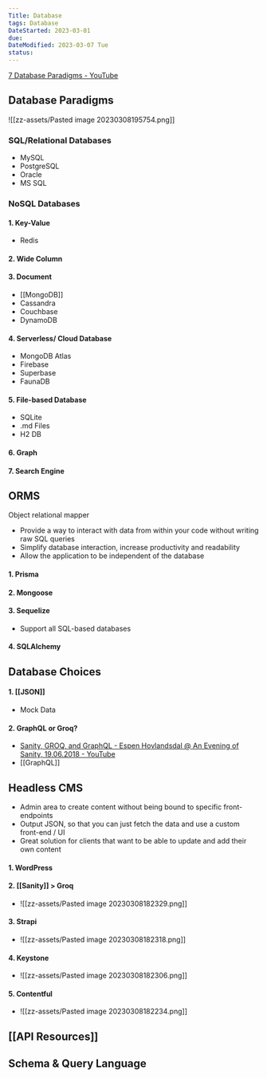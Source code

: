 ```yaml
---
Title: Database
tags: Database
DateStarted: 2023-03-01
due:
DateModified: 2023-03-07 Tue
status:
---
```


[7 Database Paradigms - YouTube](https://www.youtube.com/watch?v=W2Z7fbCLSTw&list=PL0vfts4VzfNjQOM9VClyL5R0LeuTxlAR3&index=10)

## Database Paradigms

![[zz-assets/Pasted image 20230308195754.png]]

### SQL/Relational Databases

- MySQL
- PostgreSQL
- Oracle
- MS SQL

### NoSQL Databases

#### 1. Key-Value

- Redis

#### 2. Wide Column

#### 3. Document

- [[MongoDB]]
- Cassandra
- Couchbase
- DynamoDB

#### 4. Serverless/ Cloud Database

- MongoDB Atlas
- Firebase
- Superbase
- FaunaDB

#### 5. File-based Database

- SQLite
- .md Files
- H2 DB

#### 6. Graph

#### 7. Search Engine

## ORMS

Object relational mapper

- Provide a way to interact with data from within your code without writing raw SQL queries
- Simplify database interaction, increase productivity and readability
- Allow the application to be independent of the database

#### 1. Prisma

#### 2. Mongoose

#### 3. Sequelize

- Support all SQL-based databases

#### 4. SQLAlchemy

## Database Choices

#### 1. [[JSON]]

- Mock Data

#### 2. GraphQL or Groq?

- [Sanity, GROQ, and GraphQL - Espen Hovlandsdal @ An Evening of Sanity, 19.06.2018 - YouTube](https://www.youtube.com/watch?v=Jcfubj2zRI0)
- [[GraphQL]]

## Headless CMS

- Admin area to create content without being bound to specific front-endpoints
- Output JSON, so that you can just fetch the data and use a custom front-end / UI
- Great solution for clients that want to be able to update and add their own content

#### 1. WordPress

#### 2. [[Sanity]] > Groq

- ![[zz-assets/Pasted image 20230308182329.png]]

#### 3. Strapi

- ![[zz-assets/Pasted image 20230308182318.png]]

#### 4. Keystone

- ![[zz-assets/Pasted image 20230308182306.png]]

#### 5. Contentful

- ![[zz-assets/Pasted image 20230308182234.png]]

## [[API Resources]]

## Schema & Query Language
